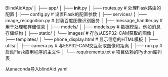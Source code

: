 BlindAidApp/
│
├── app/
│   ├── __init__.py
│   ├── routes.py        # 处理Flask路由的配置
│   ├── config.py        # 设置Flask的配置参数
│
├── services/
│   ├── image_recognition.py   # 封装百度图像识别服务
│   ├── message_handler.py     # 用于处理和存储信息
│
├── models/
│   ├── models.py        # 数据模型，例如消息存储结构
│
├── static/
│   └── images/          # 存放从ESP32-CAM获取的图像
│
├── templates/
│   └── phone_display.html  # 显示信息的HTML模板
│
├── utils/
│   ├── camera.py        # 与ESP32-CAM交互获取图像和距离
│
├── run.py               # 启动Flask应用程序的主文件
│
└── requirements.txt     # 项目依赖的Python库列表

从anaconda导入blindAid.yaml
